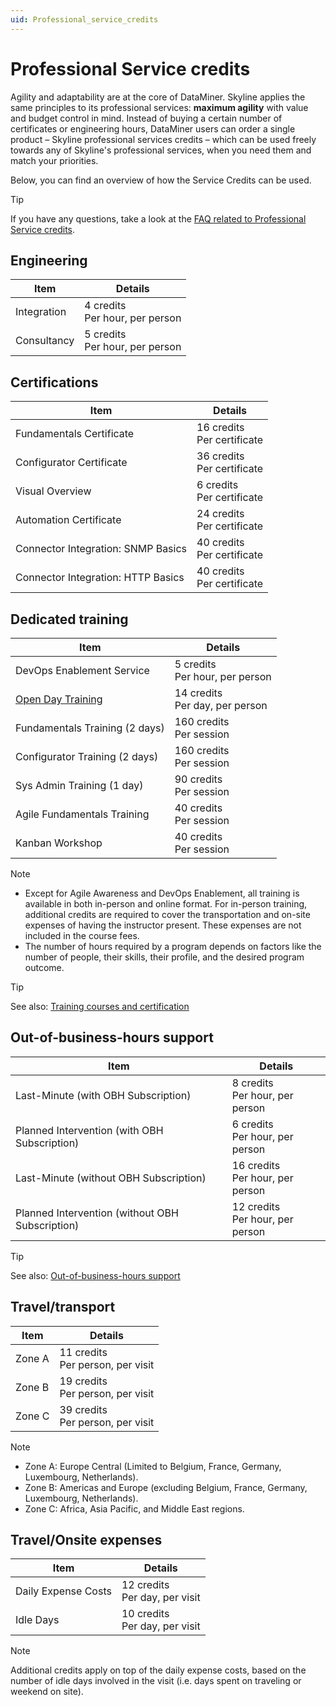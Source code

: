 ```yaml
---
uid: Professional_service_credits
---
```


# Professional Service credits

Agility and adaptability are at the core of DataMiner. Skyline applies the same principles to its professional services: **maximum agility** with value and budget control in mind. Instead of buying a certain number of certificates or engineering hours, DataMiner users can order a single product – Skyline professional services credits – which can be used freely towards any of Skyline's professional services, when you need them and match your priorities.

Below, you can find an overview of how the Service Credits can be used.

> [!TIP]
> If you have any questions, take a look at the [FAQ related to Professional Service credits](xref:FAQs_Pricing#professional-service-credits).

## Engineering

| Item | Details |
|------|---------|
| Integration | 4 credits<br>Per hour, per person |
| Consultancy | 5 credits<br>Per hour, per person |

## Certifications

| Item | Details |
|------|---------|
| Fundamentals Certificate | 16 credits<br>Per certificate |
| Configurator Certificate | 36 credits<br>Per certificate |
| Visual Overview | 6 credits<br>Per certificate |
| Automation Certificate | 24 credits<br>Per certificate |
| Connector Integration: SNMP Basics | 40 credits<br>Per certificate |
| Connector Integration: HTTP Basics | 40 credits<br>Per certificate |

## Dedicated training

| Item | Details |
|------|---------|
| DevOps Enablement Service | 5 credits<br>Per hour, per person |
| [Open Day Training](https://community.dataminer.services/open-training/) | 14 credits<br>Per day, per person |
| Fundamentals Training (2 days) | 160 credits<br>Per session |
| Configurator Training (2 days) | 160 credits<br>Per session |
| Sys Admin Training (1 day) | 90 credits<br>Per session |
| Agile Fundamentals Training | 40 credits<br>Per session |
| Kanban Workshop | 40 credits<br>Per session |

> [!NOTE]
>
> - Except for Agile Awareness and DevOps Enablement, all training is available in both in-person and online format. For in-person training, additional credits are required to cover the transportation and on-site expenses of having the instructor present. These expenses are not included in the course fees.
> - The number of hours required by a program depends on factors like the number of people, their skills, their profile, and the desired program outcome.

> [!TIP]
> See also: [Training courses and certification](xref:Overview_Training_intro)

## Out-of-business-hours support

| Item | Details |
|------|---------|
| Last-Minute (with OBH Subscription) | 8 credits<br>Per hour, per person |
| Planned Intervention (with OBH Subscription) | 6 credits<br>Per hour, per person |
| Last-Minute (without OBH Subscription) | 16 credits<br>Per hour, per person |
| Planned Intervention (without OBH Subscription) | 12 credits<br>Per hour, per person |

> [!TIP]
> See also: [Out-of-business-hours support](xref:Overview_Out_Of_Business_Hours_Support)

## Travel/transport

| Item | Details |
|------|---------|
| Zone A | 11 credits<br>Per person, per visit |
| Zone B | 19 credits<br>Per person, per visit |
| Zone C | 39 credits<br>Per person, per visit |

> [!NOTE]
>
> - Zone A: Europe Central (Limited to Belgium, France, Germany, Luxembourg, Netherlands).
> - Zone B: Americas and Europe (excluding Belgium, France, Germany, Luxembourg, Netherlands).
> - Zone C: Africa, Asia Pacific, and Middle East regions.

## Travel/Onsite expenses

| Item | Details |
|------|---------|
| Daily Expense Costs | 12 credits<br>Per day, per visit |
| Idle Days | 10 credits<br>Per day, per visit |

> [!NOTE]
> Additional credits apply on top of the daily expense costs, based on the number of idle days involved in the visit (i.e. days spent on traveling or weekend on site).
